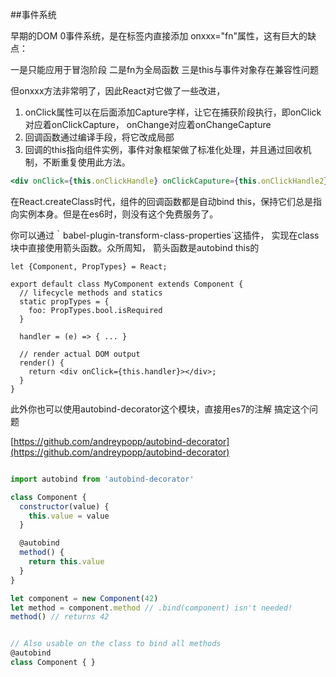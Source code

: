 ##事件系统 

早期的DOM 0事件系统，是在标签内直接添加 onxxx="fn"属性，这有巨大的缺点：

一是只能应用于冒泡阶段
二是fn为全局函数
三是this与事件对象存在兼容性问题

但onxxx方法非常明了，因此React对它做了一些改进，

1. onClick属性可以在后面添加Capture字样，让它在捕获阶段执行，即onClick对应着onClickCapture， onChange对应着onChangeCapture
2. 回调函数通过编译手段，将它改成局部
3. 回调的this指向组件实例，事件对象框架做了标准化处理，并且通过回收机制，不断重复使用此方法。

```jsx
<div onClick={this.onClickHandle} onClickCaputure={this.onClickHandle2}>点我</div>
```


在React.createClass时代，组件的回调函数都是自动bind this，保持它们总是指向实例本身。但是在es6时，则没有这个免费服务了。

你可以通过｀babel-plugin-transform-class-properties`这插件， 实现在class块中直接使用箭头函数。众所周知， 箭头函数是autobind this的

```
let {Component, PropTypes} = React;

export default class MyComponent extends Component {  
  // lifecycle methods and statics
  static propTypes = {
    foo: PropTypes.bool.isRequired
  }

  handler = (e) => { ... }

  // render actual DOM output
  render() {
    return <div onClick={this.handler}></div>;
  }
}
```

此外你也可以使用autobind-decorator这个模块，直接用es7的注解 搞定这个问题

[https://github.com/andreypopp/autobind-decorator](https://github.com/andreypopp/autobind-decorator)

```jsx

import autobind from 'autobind-decorator'

class Component {
  constructor(value) {
    this.value = value
  }

  @autobind
  method() {
    return this.value
  }
}

let component = new Component(42)
let method = component.method // .bind(component) isn't needed!
method() // returns 42


// Also usable on the class to bind all methods
@autobind
class Component { }
```